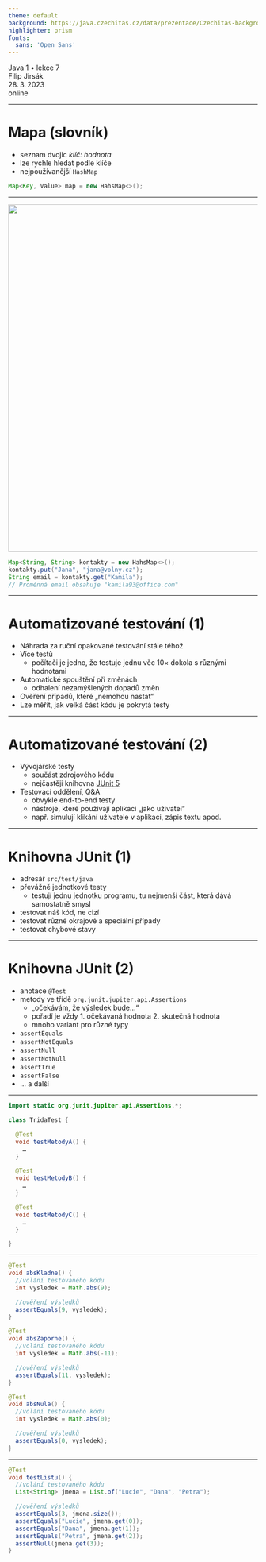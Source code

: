 ```yaml
---
theme: default
background: https://java.czechitas.cz/data/prezentace/Czechitas-background.jpg
highlighter: prism
fonts:
  sans: 'Open Sans'
---
```


<div class="white flex flex-col mt-48 text-2xl font-light gap-2">
    <div class="font-bold text-6xl">Java 1 • lekce 7</div>
    <div>Filip Jirsák</div>
    <div>28. 3. 2023</div>
    <div>online</div>
</div>

---

# Mapa (slovník)

* seznam dvojic *klíč: hodnota*
* lze rychle hledat podle klíče
* nejpoužívanější `HashMap`

```java
Map<Key, Value> map = new HahsMap<>();
```

---

<img src="/mapa.drawio.svg" width="700" />

```java
Map<String, String> kontakty = new HahsMap<>();
kontakty.put("Jana", "jana@volny.cz");
String email = kontakty.get("Kamila");
// Proměnná email obsahuje "kamila93@office.com"
```

---

# Automatizované testování (1)

* Náhrada za ruční opakované testování stále téhož
* Více testů
  * počítači je jedno, že testuje jednu věc 10× dokola s různými hodnotami
* Automatické spouštění při změnách
  * odhalení nezamýšlených dopadů změn
* Ověření případů, které „nemohou nastat“
* Lze měřit, jak velká část kódu je pokrytá testy

---

# Automatizované testování (2)

* Vývojářské testy
  * součást zdrojového kódu
  * nejčastěji knihovna [JUnit 5](https://junit.org/junit5/)
* Testovací oddělení, Q&A
  * obvykle end-to-end testy
  * nástroje, které používají aplikaci „jako uživatel“
  * např. simulují klikání uživatele v aplikaci, zápis textu apod.
  
---

# Knihovna JUnit (1)

* adresář `src/test/java`
* převážně jednotkové testy
  * testují jednu jednotku programu, tu nejmenší část, která dává samostatně smysl
* testovat náš kód, ne cizí
* testovat různé okrajové a speciální případy
* testovat chybové stavy

---

# Knihovna JUnit (2)

* anotace `@Test`
* metody ve třídě `org.junit.jupiter.api.Assertions`
  * „očekávám, že výsledek bude…“
  * pořadí je vždy 1. očekávaná hodnota 2. skutečná hodnota
  * mnoho variant pro různé typy
* `assertEquals` 
* `assertNotEquals`
* `assertNull`
* `assertNotNull`
* `assertTrue`
* `assertFalse`
* … a další

---

```java
import static org.junit.jupiter.api.Assertions.*;

class TridaTest {

  @Test
  void testMetodyA() {
    …
  }

  @Test
  void testMetodyB() {
    …
  }

  @Test
  void testMetodyC() {
    …
  }

}
```

---

```java
@Test
void absKladne() {
  //volání testovaného kódu
  int vysledek = Math.abs(9);

  //ověření výsledků
  assertEquals(9, vysledek);
}

@Test
void absZaporne() {
  //volání testovaného kódu
  int vysledek = Math.abs(-11);

  //ověření výsledků
  assertEquals(11, vysledek);
}

@Test
void absNula() {
  //volání testovaného kódu
  int vysledek = Math.abs(0);

  //ověření výsledků
  assertEquals(0, vysledek);
}
```

---

```java
@Test
void testListu() {
  //volání testovaného kódu
  List<String> jmena = List.of("Lucie", "Dana", "Petra");

  //ověření výsledků
  assertEquals(3, jmena.size());
  assertEquals("Lucie", jmena.get(0));
  assertEquals("Dana", jmena.get(1));
  assertEquals("Petra", jmena.get(2));
  assertNull(jmena.get(3));
}
```

